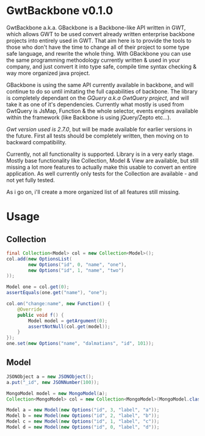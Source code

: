 
GwtBackbone v0.1.0
===========

GwtBackbone a.k.a. GBackbone is a Backbone-like API written in GWT, which allows GWT to be used convert already written enterprise backbone projects into entirely used in GWT.
That aim here is to provide the tools to those who don't have the time to change all of their project to some type safe language, and rewrite the whole thing.
With GBackbone you can use the same programming methodology currently written & used in your company, and just convert it into type safe, compile time syntax checking & way more organized java project.

GBackbone is using the same API currently available in backbone, and will continue to do so until imitating the full capabilities of backbone.
The library is completely dependant on the *GQuery a.k.a GwtQuery project*, and will take it as one of it's dependencies.
Currently what mostly is used from GwtQuery is JsMap, Function & the whole selector, events engines available within the framework (like Backbone is using jQuery/Zepto etc...).

*Gwt version used is 2.7.0*, but will be made available for earlier versions in the future.
First all tests should be completely written, then moving on to backward compatibility.

Currently, not all functionality is supported. Library is in a very early stage.
Mostly base functionality like Collection, Model & View are available, but still missing a lot more features to actually make this usable to convert an entire application.
As well currently only tests for the Collection are available - and not yet fully tested.

As i go on, i'll create a more organized list of all features still missing.


Usage
=======

Collection
------
```java
final Collection<Model> col = new Collection<Model>();
col.add(new OptionsList(
        new Options("id", 0, "name", "one"),
        new Options("id", 1, "name", "two")
));

Model one = col.get(0);
assertEquals(one.get("name"), "one");

col.on("change:name", new Function() {
    @Override
    public void f() {
        Model model = getArgument(0);
        assertNotNull(col.get(model));
    }
});
one.set(new Options("name", "dalmatians", "id", 101));
```

Model
------
```java
JSONObject a = new JSONObject();
a.put("_id", new JSONNumber(100));

MongoModel model = new MongoModel(a);
Collection<MongoModel> col = new Collection<MongoModel>(MongoModel.class, model);

Model a = new Model(new Options("id", 3, "label", "a"));
Model b = new Model(new Options("id", 2, "label", "b"));
Model c = new Model(new Options("id", 1, "label", "c"));
Model d = new Model(new Options("id", 0, "label", "d"));
```
